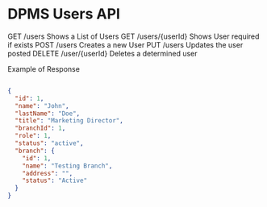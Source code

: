 # DPMS Users API

GET /users Shows a List of Users
GET /users/{userId} Shows User required if exists
POST /users Creates a new User
PUT /users Updates the user posted
DELETE /user/{userId} Deletes a determined user


Example of Response

```json

{
  "id": 1,
  "name": "John",
  "lastName": "Doe",
  "title": "Marketing Director",
  "branchId": 1,
  "role": 1,
  "status": "active",
  "branch": {
    "id": 1,
    "name": "Testing Branch",
    "address": "",
    "status": "Active"
  }
}
```
